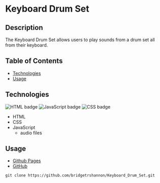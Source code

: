 # Keyboard Drum Set

## Description

The Keyboard Drum Set allows users to play sounds from a drum set all from their keyboard.

<!-- <img alt="randog demo gif" float="left" src="./assets/randog.gif" height="400px"> -->

## Table of Contents

- [Technologies](#technologies)
- [Usage](#usage)

## Technologies

<img float="left" alt="HTML badge" src="https://img.shields.io/badge/HTML-53%25-orange">
<img float="left" alt="JavaScript badge" src="https://img.shields.io/badge/JavaScript-26%25-yellow">
<img float="left" alt="CSS badge" src="https://img.shields.io/badge/CSS-21%25-blueviolet">

- HTML
- CSS
- JavaScript
  - audio files

## Usage

- [Github Pages](https://bridgetrshannon.github.io/Keyboard_Drum_Set/)
- [GitHub](https://github.com/bridgetrshannon/Keyboard_Drum_Set)

```
git clone https://github.com/bridgetrshannon/Keyboard_Drum_Set.git
```
